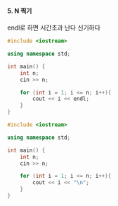 #### 5. N 찍기

endl로 하면 시간초과 난다 신기하다

```cpp (시간초과)
#include <iostream>

using namespace std;

int main() {
    int n;
    cin >> n;

    for (int i = 1; i <= n; i++){
        cout << i << endl;
    }
}
```

```cpp (성공)
#include <iostream>

using namespace std;

int main() {
    int n;
    cin >> n;

    for (int i = 1; i <= n; i++){
        cout << i << "\n";
    }
}
```

